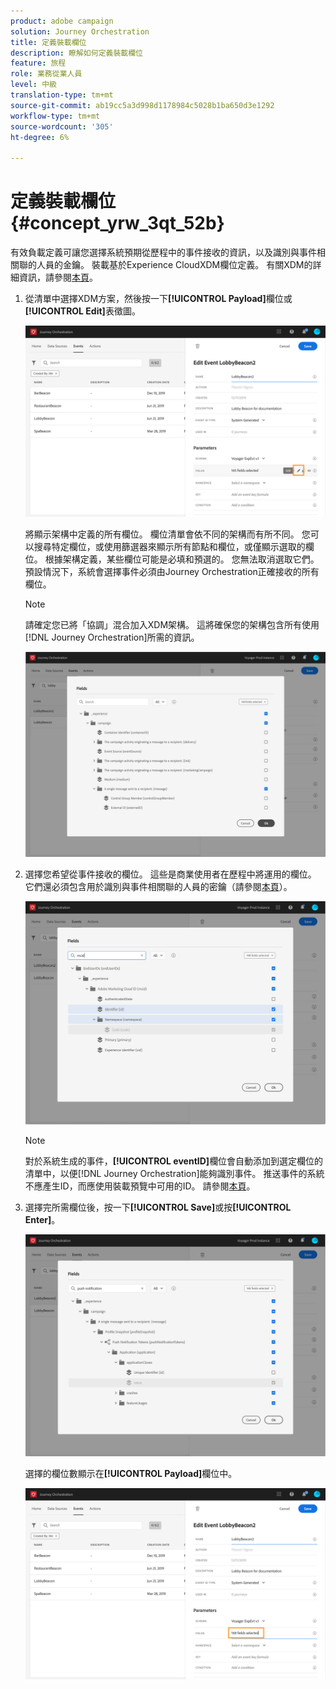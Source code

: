```yaml
---
product: adobe campaign
solution: Journey Orchestration
title: 定義裝載欄位
description: 瞭解如何定義裝載欄位
feature: 旅程
role: 業務從業人員
level: 中級
translation-type: tm+mt
source-git-commit: ab19cc5a3d998d1178984c5028b1ba650d3e1292
workflow-type: tm+mt
source-wordcount: '305'
ht-degree: 6%

---
```



# 定義裝載欄位 {#concept_yrw_3qt_52b}

有效負載定義可讓您選擇系統預期從歷程中的事件接收的資訊，以及識別與事件相關聯的人員的金鑰。 裝載基於Experience CloudXDM欄位定義。 有關XDM的詳細資訊，請參閱[本頁](https://docs.adobe.com/content/help/zh-Hant/experience-platform/xdm/home.html)。

1. 從清單中選擇XDM方案，然後按一下&#x200B;**[!UICONTROL Payload]**&#x200B;欄位或&#x200B;**[!UICONTROL Edit]**&#x200B;表徵圖。

   ![](../assets/journey8.png)

   將顯示架構中定義的所有欄位。 欄位清單會依不同的架構而有所不同。 您可以搜尋特定欄位，或使用篩選器來顯示所有節點和欄位，或僅顯示選取的欄位。 根據架構定義，某些欄位可能是必填和預選的。 您無法取消選取它們。 預設情況下，系統會選擇事件必須由Journey Orchestration正確接收的所有欄位。

   >[!NOTE]
   >
   >請確定您已將「協調」混合加入XDM架構。 這將確保您的架構包含所有使用[!DNL Journey Orchestration]所需的資訊。

   ![](../assets/journey9.png)

1. 選擇您希望從事件接收的欄位。 這些是商業使用者在歷程中將運用的欄位。 它們還必須包含用於識別與事件相關聯的人員的密鑰（請參閱[本頁](../event/defining-the-event-key.md)）。

   ![](../assets/journey10.png)

   >[!NOTE]
   >
   >對於系統生成的事件，**[!UICONTROL eventID]**&#x200B;欄位會自動添加到選定欄位的清單中，以便[!DNL Journey Orchestration]能夠識別事件。 推送事件的系統不應產生ID，而應使用裝載預覽中可用的ID。 請參閱[本頁](../event/previewing-the-payload.md)。

1. 選擇完所需欄位後，按一下&#x200B;**[!UICONTROL Save]**&#x200B;或按&#x200B;**[!UICONTROL Enter]**。

   ![](../assets/journey11.png)

   選擇的欄位數顯示在&#x200B;**[!UICONTROL Payload]**&#x200B;欄位中。

   ![](../assets/journey12.png)
